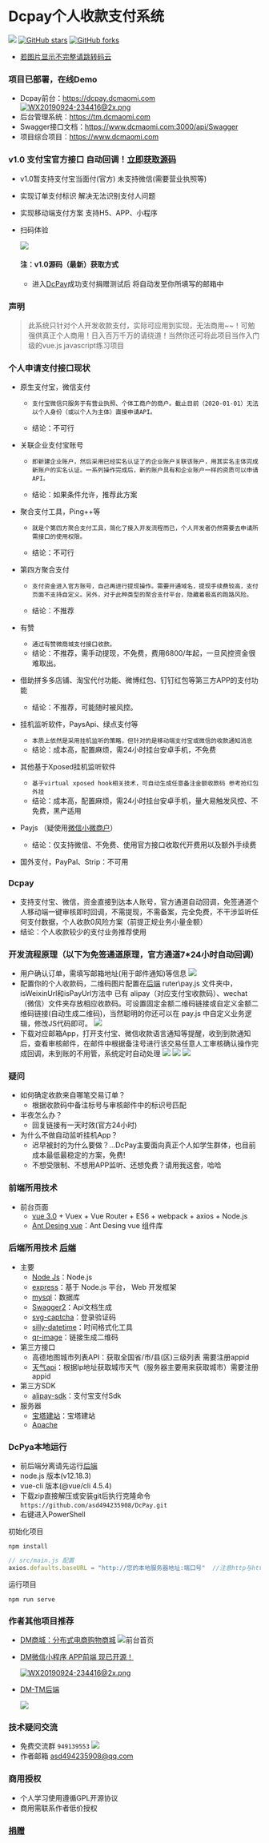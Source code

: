 # Dcpay个人收款支付系统
[![](https://img.shields.io/badge/version-1.0-brightgreen)](https://github.com/asd494235908/DcPay)
[![GitHub stars](https://img.shields.io/github/stars/asd494235908/DcPay.svg?style=social&label=Stars)](https://github.com/asd494235908/DcPay)
[![GitHub forks](https://img.shields.io/github/forks/asd494235908/DcPay.svg?style=social&label=Fork)](https://github.com/asd494235908/DcPay)
 - [若图片显示不完整请跳转码云](https://gitee.com/dcmaomi/DcPay)
### 项目已部署，在线Demo
- Dcpay前台：https://dcpay.dcmaomi.com
 [![WX20190924-234416@2x.png](https://www.dcmaomi.com:3010/serverImage/20210306141208_16064.png)](https://github.com/asd494235908/DcPay)
- 后台管理系统：https://tm.dcmaomi.com
- Swagger接口文档：https://www.dcmaomi.com:3000/api/Swagger
- 项目综合项目：https://www.dcmaomi.com

### v1.0  支付宝官方接口 自动回调！[立即获取源码](https://dcpay.dcmaomi.com/pay)
 - v1.0暂支持支付宝当面付(官方) 未支持微信(需要营业执照等)
 - 实现订单支付标识 解决无法识别支付人问题
 - 实现移动端支付方案 支持H5、APP、小程序
 - 扫码体验

    ![](https://www.dcmaomi.com:3010/serverImage/20210305222641_12153.png)
    #### 注：v1.0源码（最新）获取方式 
    - 进入[DcPay](https://dcpay.dcmaomi.com/pay)成功支付捐赠测试后 将自动发至你所填写的邮箱中
### 声明
> 此系统只针对个人开发收款支付，实际可应用到实现，无法商用~~！可勉强供真正个人商用！日入百万千万的请绕道！当然你还可将此项目当作入门级的vue.js javascript练习项目

### 个人申请支付接口现状
- 原生支付宝，微信支付

    - `支付宝微信只服务于有营业执照、个体工商户的商户。截止目前（2020-01-01）无法以个人身份（或以个人为主体）直接申请API。`

    - 结论：不可行

- 关联企业支付宝账号

    - `即新建企业账户，然后采用已经实名认证了的企业账户关联该账户，用其实名主体完成新账户的实名认证。一系列操作完成后，新的账户具有和企业账户一样的资质可以申请API。`

    - 结论：如果条件允许，推荐此方案

- 聚合支付工具，Ping++等

    - `就是个第四方聚合支付工具，简化了接入开发流程而已，个人开发者仍然需要去申请所需接口的使用权限。`

    - 结论：不可行

- 第四方聚合支付

    - `支付资金进入官方账号，自己再进行提现操作。需要开通域名，提现手续费较高，支付页面不支持自定义。另外，对于此种类型的聚合支付平台，隐藏着极高的跑路风险。`

    - 结论：不推荐
- 有赞
    - `通过有赞微商城支付接口收款。`
    - 结论：不推荐，需手动提现，不免费，费用6800/年起，一旦风控资金很难取出。
- 借助拼多多店铺、淘宝代付功能、微博红包、钉钉红包等第三方APP的支付功能
    - 结论：不推荐，可能随时被风控。

- 挂机监听软件，PaysApi、绿点支付等

    - `本质上依然是采用挂机监听的策略，但针对的是移动端支付宝或微信的收款通知消息`
    - 结论：成本高，配置麻烦，需24小时挂台安卓手机，不免费
- 其他基于Xposed挂机监听软件
    - `基于virtual xposed hook相关技术，可自动生成任意备注金额收款码 参考抢红包外挂`
    - 结论：成本高，配置麻烦，需24小时挂台安卓手机，量大易触发风控、不免费，黑产适用
- Payjs （疑使用[微信小微商户](https://pay.weixin.qq.com/index.php/core/affiliate/micro_intro)）
    - 结论：仅支持微信、不免费、使用官方接口收取代开费用以及额外手续费
- 国外支付，PayPal、Strip：不可用
### Dcpay
  - 支持支付宝、微信，资金直接到达本人账号，官方通道自动回调，免签通道个人移动端一键审核即时回调，不需提现，不需备案，完全免费，不干涉监听任何支付数据，个人收款0风险方案（前提正规业务小量金额）
  - 结论：个人收款较少的支付业务推荐使用

### 开发流程原理（以下为免签通道原理，官方通道7*24小时自动回调）
  - 用户确认订单，需填写邮箱地址(用于邮件通知)等信息
   ![](https://www.dcmaomi.com:3010/serverImage/20210305224404_11879.png)
  - 配置你的个人收款码，二维码图片配置在[后端](https://github.com/asd494235908/DM-Server) ruter\pay.js 文件夹中，isWeixinUrl和isPayUrl方法中 已有 alipay（对应支付宝收款码）、wechat（微信）文件夹存放相应收款码。可设置固定金额二维码链接或自定义金额二维码链接(自动生成二维码)，当然聪明的你还可以在 pay.js 中自定义业务逻辑，修改JS代码即可。
  ![](https://www.dcmaomi.com:3010/serverImage/20210305225314_17254.png)
  - 下载对应邮箱App，打开支付宝、微信收款语言通知等提醒，收到到款通知后，查看审核邮件，在邮件中根据备注号进行该交易任意人工审核确认操作完成回调，未到账的不用管，系统定时自动处理
  ![](https://dcpay.dcmaomi.com/img/pay_1.5d143819.jpg)
  ![](https://dcpay.dcmaomi.com/img/pay_2.1b5295ff.jpg)
  ![](https://dcpay.dcmaomi.com/img/pay_3.116128f5.jpg)
### 疑问
  - 如何确定收款来自哪笔交易订单？
    - 根据收款码中备注标号与审核邮件中的标识号匹配
  - 半夜怎么办？
     - 回复链接有一天时效(官方24小时)
  - 为什么不做自动监听挂机App？
     - 迟早被封的为什么要做？...DcPay主要面向真正个人如学生群体，也目前成本最低最稳定的方案，免费!
     - 不想受限制、不想用APP监听、还想免费？请用我这套，哈哈
### 前端所用技术
- 前台页面
    - [vue 3.0](https://www.vue3js.cn/docs/zh/) + Vuex + Vue Router + ES6 + webpack + axios + Node.js
    - [Ant Desing vue](https://2x.antdv.com/docs/vue/introduce-cn/)：Ant Desing vue 组件库
### 后端所用技术 [后端](https://github.com/asd494235908/DM-Server) 
- 主要
   - [Node Js](https://nodejs.org/zh-cn/)：Node.js
   - [express](https://www.expressjs.com.cn/)：基于 Node.js 平台， Web 开发框架
   - [mysql](https://www.mysql.com/)：数据库
   - [Swagger2](https://www.dcmaomi.com:3000/api/swagger/#/)：Api文档生成
   - [svg-captcha](https://www.npmjs.com/package/svg-captcha)：登录验证码
   - [silly-datetime](https://www.npmjs.com/package/silly-datetime)：时间格式化工具
   - [qr-image](https://www.npmjs.com/package/silly-datetime)：链接生成二维码
- 第三方接口
  - 高德地图城市列表API：获取全国省/市/县(区)三级列表 需要注册appid
  - [天气api](http://www.tianqiapi.com/index/doc?version=day)：根据Ip地址获取城市天气（服务器主要用来获取城市）需要注册appid
- 第三方SDK
  - [alipay-sdk](http://www.tianqiapi.com/index/doc?version=day)：支付宝支付Sdk
- 服务器
  - [宝塔建站](https://www.bt.cn/)：宝塔建站
  - [Apache](http://httpd.apache.org/)
### DcPya本地运行
- 前后端分离请先运行[后端](https://github.com/asd494235908/DM-Server)
- node.js 版本(v12.18.3) 
- vue-cli 版本(@vue/cli 4.5.4)
- 下载zip直接解压或安装git后执行克隆命令 `https://github.com/asd494235908/DcPay.git`
- 右键进入PowerShell 


初始化项目
```
npm install
```

```javascript
// src/main.js 配置
axios.defaults.baseURL = "http://您的本地服务器地址:端口号"  //注意http与https
```
运行项目
```
npm run serve
```

### 作者其他项目推荐
- [DM商城：分布式电商购物商城](https://www.dcmaomi.com/)
  ![](https://www.dcmaomi.com:3010/serverImage/20210305011146_17326.png "前台首页")
- [DM微信小程序 APP前端 现已开源！](https://github.com/asd494235908/DM-Mobile-terminal)
    
    [![WX20190924-234416@2x.png](https://www.dcmaomi.com:3010/serverImage/20210305010710_12523.png)](https://github.com/asd494235908/DM-Mobile-terminal)

- [DM-TM后端](https://github.com/asd494235908/TerMinal)

    ![](https://www.dcmaomi.com:3010/serverImage/20210305011146_16923.png)

### 技术疑问交流
- 免费交流群 `949139553` [![](http://pub.idqqimg.com/wpa/images/group.png)](https://qm.qq.com/cgi-bin/qm/qr?k=dtD6X04E3q7v3C8wuOnUENoW5S7hdGHO&jump_from=webapi)
- 作者邮箱 asd494235908@qq.com
### 商用授权
- 个人学习使用遵循GPL开源协议
- 商用需联系作者低价授权
### [捐赠](https://dcpay.dcmaomi.com/pay)
